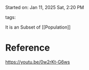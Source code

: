Started on:  Jan 11, 2025 Sat, 2:20 PM

tags: 

It is an Subset of [[Population]]

# Reference
https://youtu.be/0w2rKt-G6ws
